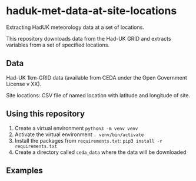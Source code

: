 # haduk-met-data-at-site-locations
Extracting HadUK meteorology data at a set of locations. 

This repository downloads data from the Had-UK GRID and extracts variables from a set of specified locations. 


## Data

Had-UK 1km-GRID data (available from CEDA under the Open Government License v XX).

Site locations: CSV file of named location with latitude and longitude of site.

## Using this repository

1. Create a virtual environment `python3 -m venv venv` 
2. Activate the virtual environment `. venv/bin/activate`
3. Install the packages from `requirements.txt`: `pip3 install -r requirements.txt`
4. Create a directory called `ceda_data` where the data will be downloaded

## Examples
 